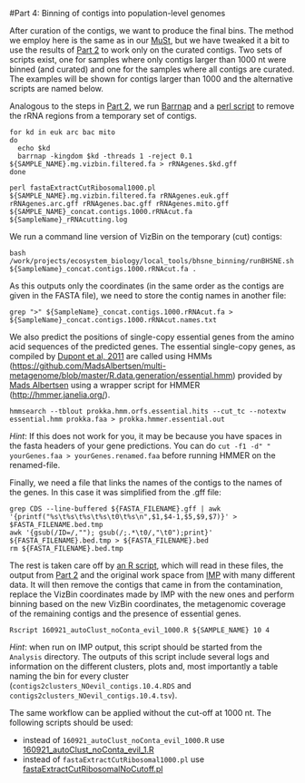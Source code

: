 #Part 4: Binning of contigs into population-level genomes

After curation of the contigs, we want to produce the final bins. The method we employ here is the same as in our [MuSt](https://git-r3lab.uni.lu/anna.buschart/MuStMultiomics/blob/master/automatic-clustering.md), but we have tweaked it a bit to use the results of [Part 2](curation.md) to work only on the curated contigs.
Two sets of scripts exist, one for samples where only contigs larger than 1000 nt were binned (and curated) and one for the samples where all contigs are curated. The examples will be shown for contigs larger than 1000 and the alternative scripts are named below.


Analogous to the steps in [Part 2](curation.md), we run [Barrnap](http://www.vicbioinformatics.com/software.barrnap.shtml) and a [perl script](fastaExtractCutRibosomal1000.pl) to remove the rRNA regions from a temporary set of contigs. 

```
for kd in euk arc bac mito
do      
  echo $kd
  barrnap -kingdom $kd -threads 1 -reject 0.1 ${SAMPLE_NAME}.mg.vizbin.filtered.fa > rRNAgenes.$kd.gff
done

perl fastaExtractCutRibosomal1000.pl ${SAMPLE_NAME}.mg.vizbin.filtered.fa rRNAgenes.euk.gff rRNAgenes.arc.gff rRNAgenes.bac.gff rRNAgenes.mito.gff ${SAMPLE_NAME}_concat.contigs.1000.rRNAcut.fa ${SampleName}_rRNAcutting.log
```
We run a command line version of VizBin on the temporary (cut) contigs:

```
bash /work/projects/ecosystem_biology/local_tools/bhsne_binning/runBHSNE.sh ${SampleName}_concat.contigs.1000.rRNAcut.fa .
```
As this outputs only the coordinates (in the same order as the contigs are given in the FASTA file), we need to store the contig names in another file:

```
grep ">" ${SampleName}_concat.contigs.1000.rRNAcut.fa > ${SampleName}_concat.contigs.1000.rRNAcut.names.txt
```

We also predict the positions of single-copy essential genes from the amino acid sequences of the predicted genes. The essential single-copy genes, as compiled by [Dupont et al, 2011](http://www.nature.com/ismej/journal/v6/n6/full/ismej2011189a.html) are called using HMMs (https://github.com/MadsAlbertsen/multi-metagenome/blob/master/R.data.generation/essential.hmm) provided by [Mads Albertsen](http://madsalbertsen.github.io/multi-metagenome/) using a wrapper script for HMMER (http://hmmer.janelia.org/).

```
hmmsearch --tblout prokka.hmm.orfs.essential.hits --cut_tc --notextw essential.hmm prokka.faa > prokka.hmmer.essential.out
```
_Hint_: If this does not work for you, it may be because you have spaces in the fasta headers of your gene predictions. You can do `cut -f1 -d" " yourGenes.faa > yourGenes.renamed.faa` before running HMMER on the renamed-file.

Finally, we need a file that links the names of the contigs to the names of the genes. In this case it was simplified from the .gff file:

```
grep CDS --line-buffered ${FASTA_FILENAME}.gff | awk '{printf("%s\t%s\t%s\t%s\t0\t%s\n",$1,$4-1,$5,$9,$7)}' > $FASTA_FILENAME.bed.tmp
awk '{gsub(/ID=/,""); gsub(/;.*\t0/,"\t0");print}' ${FASTA_FILENAME}.bed.tmp > ${FASTA_FILENAME}.bed
rm ${FASTA_FILENAME}.bed.tmp
```

The rest is taken care off by [an R script](160921_autoClust_noConta_evil_1000.R), which will read in these files, the output from [Part 2](curation.md) and the original work space from [IMP](runIMP.md) with many different data. It will then remove the contigs that came in from the contamination, replace the VizBin coordinates made by IMP with the new ones and perform binning based on the new VizBin coordinates, the metagenomic coverage of the remaining contigs and the presence of essential genes. 

```
Rscript 160921_autoClust_noConta_evil_1000.R ${SAMPLE_NAME} 10 4
```
_Hint_: when run on IMP output, this script should be started from the `Analysis` directory. 
The outputs of this script include several logs and information on the different clusters, plots and, most importantly a table naming the bin for every cluster (`contigs2clusters_NOevil_contigs.10.4.RDS` and `contigs2clusters_NOevil_contigs.10.4.tsv`).




The same workflow can be applied without the cut-off at 1000 nt. The following scripts should be used:
* instead of `160921_autoClust_noConta_evil_1000.R` use [160921_autoClust_noConta_evil_1.R](160921_autoClust_noConta_evil_1.R)
* instead of `fastaExtractCutRibosomal1000.pl` use [fastaExtractCutRibosomalNoCutoff.pl](fastaExtractCutRibosomalNoCutoff.pl)


